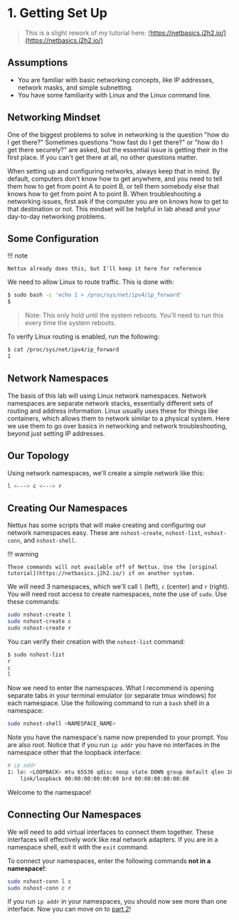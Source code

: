 # 1. Getting Set Up

> This is a slight rework of my tutorial here: [https://netbasics.j2h2.io/](https://netbasics.j2h2.io/)

## Assumptions

- You are familiar with basic networking concepts, like IP addresses, network masks, and simple subnetting.
- You have some familiarity with Linux and the Linux command line.

## Networking Mindset

One of the biggest problems to solve in networking is the question "how do I get there?" Sometimes questions "how fast do I get there?" or "how do I get there securely?" are asked, but the essential issue is getting their in the first place. If you can't get there at all, no other questions matter.

When setting up and configuring networks, always keep that in mind. By default, computers don't know how to get anywhere, and you need to tell them how to get from point A to point B, or tell them somebody else that knows how to get from point A to point B. When troubleshooting a networking issues, first ask if the computer you are on knows how to get to that destination or not. This mindset will be helpful in lab ahead and your day-to-day networking problems.

## Some Configuration

!!! note
    
    Nettux already does this, but I'll keep it here for reference

We need to allow Linux to route traffic. This is done with:

``` bash
$ sudo bash -c 'echo 1 > /proc/sys/net/ipv4/ip_forward'
$
```

> Note: This only hold until the system reboots. You'll need to run this every time the system reboots.

To verify Linux routing is enabled, run the following:

``` bash
$ cat /proc/sys/net/ipv4/ip_forward
1
```

## Network Namespaces

The basis of this lab will using Linux network namespaces. Network namespaces are separate network stacks, essentially different sets of routing and address information. Linux usually uses these for things like containers, which allows them to network similar to a physical system. Here we use them to go over basics in networking and network troubleshooting, beyond just setting IP addresses.

## Our Topology

Using network namespaces, we'll create a simple network like this:

``` bash
l <---> c <---> r
```

## Creating Our Namespaces

Nettux has some scripts that will make creating and configuring our network namespaces easy. These are `nshost-create`, `nshost-list`, `nshost-conn`, and `nshost-shell`.

!!! warning

    These commands will not available off of Nettux. Use the [original tutorial](https://netbasics.j2h2.io/) if on another system.

We will need 3 namespaces, which we'll call `l` (left), `c` (center) and `r` (right). You will need root access to create namespaces, note the use of `sudo`. Use these commands:

``` bash
sudo nshost-create l
sudo nshost-create c
sudo nshost-create r
```

You can verify their creation with the `nshost-list` command:

``` bash
$ sudo nshost-list
r
c
l
```

Now we need to enter the namespaces. What I recommend is opening separate tabs in your terminal emulator (or separate tmux windows) for each namespace. Use the following command to run a `bash` shell in a namespace:

``` bash
sudo nshost-shell <NAMESPACE_NAME>
```

Note you have the namespace's name now prepended to your prompt. You are also root. Notice that if you run `ip addr` you have no interfaces in the namespace other that the loopback interface:

``` bash
# ip addr
1: lo: <LOOPBACK> mtu 65536 qdisc noop state DOWN group default qlen 1000
    link/loopback 00:00:00:00:00:00 brd 00:00:00:00:00:00
```

Welcome to the namespace! 

## Connecting Our Namespaces

We will need to add virtual interfaces to connect them together. These interfaces will effectively work like real network adapters. If you are in a namespace shell, exit it with the `exit` command.

To connect your namespaces, enter the following commands **not in a namespace!**:

``` bash
sudo nshost-conn l c
sudo nshost-conn c r
```

If you run `ip addr` in your namespaces, you should now see more than one interface. Now you can move on to [part 2](./2-The-Very-Basics.md)!
